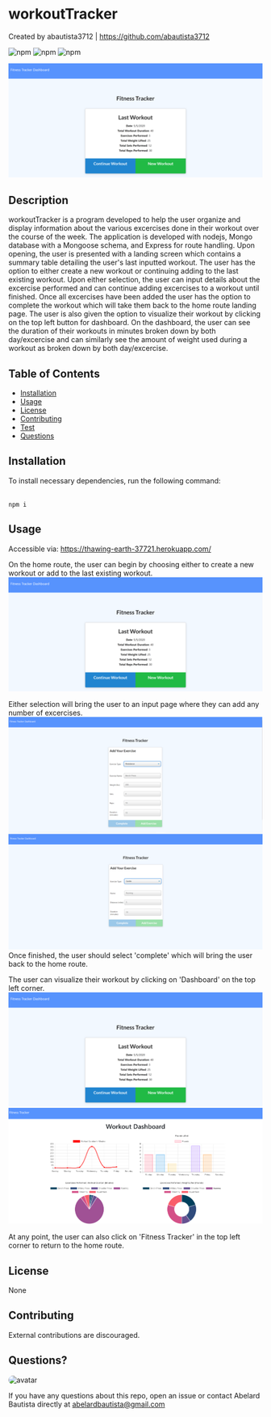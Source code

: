 # workoutTracker

Created by abautista3712 | https://github.com/abautista3712

![npm](https://img.shields.io/npm/v/fs) ![npm](https://img.shields.io/npm/v/inquirer) ![npm](https://img.shields.io/npm/v/axios)

![workoutTrackerScreenshot](./public/assets/images/workoutTrackerScreenshot.PNG?raw=true "Landing Page")

## Description

workoutTracker is a program developed to help the user organize and display information about the various excercises done in their workout over the course of the week. The application is developed with nodejs, Mongo database with a Mongoose schema, and Express for route handling. Upon opening, the user is presented with a landing screen which contains a summary table detailing the user's last inputted workout. The user has the option to either create a new workout or continuing adding to the last existing workout. Upon either selection, the user can input details about the excercise performed and can continue adding excercises to a workout until finished. Once all excercises have been added the user has the option to complete the workout which will take them back to the home route landing page. The user is also given the option to visualize their workout by clicking on the top left button for dashboard. On the dashboard, the user can see the duration of their workouts in minutes broken down by both day/excercise and can similarly see the amount of weight used during a workout as broken down by both day/excercise.

## Table of Contents

- [Installation](#installation)
- [Usage](#usage)
- [License](#license)
- [Contributing](#contributing)
- [Test](#tests)
- [Questions](#questions)

## Installation

To install necessary dependencies, run the following command:

```

npm i

```

## Usage

Accessible via: https://thawing-earth-37721.herokuapp.com/

On the home route, the user can begin by choosing either to create a new workout or add to the last existing workout.
![workoutTrackerScreenshot](./public/assets/images/workoutTrackerScreenshot.PNG?raw=true "Landing Page")

Either selection will bring the user to an input page where they can add any number of excercises.
![workoutTrackerInputResistance](./public/assets/images/workoutTrackerInputResistance.PNG?raw=true "Input Page: Resistance Option")
![workoutTrackerInputCardio](./public/assets/images/workoutTrackerInputCardio.PNG?raw=true "Input Page: Cardio Option")
Once finished, the user should select 'complete' which will bring the user back to the home route.

The user can visualize their workout by clicking on 'Dashboard' on the top left corner.
![workoutTrackerScreenshot](./public/assets/images/workoutTrackerScreenshot.PNG?raw=true "Landing Page")
![workoutTrackerDashboard](./public/assets/images/workoutTrackerDashboard.PNG?raw=true "Dashboard")

At any point, the user can also click on 'Fitness Tracker' in the top left corner to return to the home route.

## License

None

## Contributing

External contributions are discouraged.  

## Questions?

<img src="https://avatars1.githubusercontent.com/u/58578177?v=4" alt="avatar" style="border-radius: 16px" width="30" />
    
If you have any questions about this repo, open an issue or contact Abelard Bautista directly at abelardbautista@gmail.com
